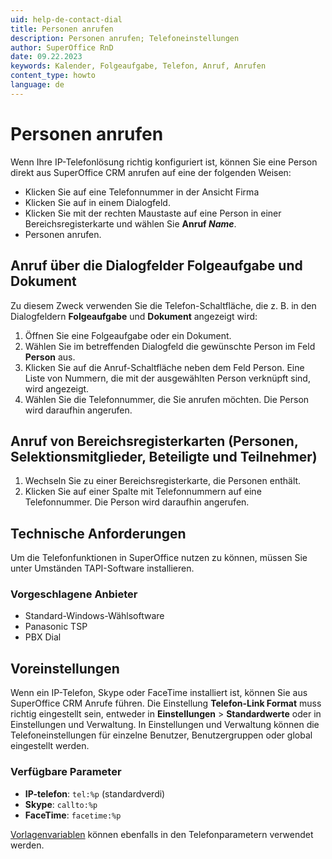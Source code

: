 ```yaml
---
uid: help-de-contact-dial
title: Personen anrufen
description: Personen anrufen; Telefoneinstellungen
author: SuperOffice RnD
date: 09.22.2023
keywords: Kalender, Folgeaufgabe, Telefon, Anruf, Anrufen
content_type: howto
language: de
---
```


# Personen anrufen

Wenn Ihre IP-Telefonlösung richtig konfiguriert ist, können Sie eine Person direkt aus SuperOffice CRM anrufen auf eine der folgenden Weisen:

* Klicken Sie auf eine Telefonnummer in der Ansicht Firma
* Klicken Sie auf <i class="ph ph-phone" aria-label="Phone icon"></i> in einem Dialogfeld.
* Klicken Sie mit der rechten Maustaste auf eine Person in einer Bereichsregisterkarte und wählen Sie **Anruf *Name***.
* Personen anrufen.

## Anruf über die Dialogfelder Folgeaufgabe und Dokument

Zu diesem Zweck verwenden Sie die Telefon-Schaltfläche, die z. B. in den Dialogfeldern **Folgeaufgabe** und **Dokument** angezeigt wird:

1. Öffnen Sie eine Folgeaufgabe oder ein Dokument.
2. Wählen Sie im betreffenden Dialogfeld die gewünschte Person im Feld **Person** aus.
3. Klicken Sie auf die Anruf-Schaltfläche neben dem Feld Person. Eine Liste von Nummern, die mit der ausgewählten Person verknüpft sind, wird angezeigt.
4. Wählen Sie die Telefonnummer, die Sie anrufen möchten. Die Person wird daraufhin angerufen.

<!-- markdownlint-disable-next-line MD013 -->
## Anruf von Bereichsregisterkarten (Personen, Selektionsmitglieder, Beteiligte und Teilnehmer)

1. Wechseln Sie zu einer Bereichsregisterkarte, die Personen enthält.
2. Klicken Sie auf einer Spalte mit Telefonnummern auf eine Telefonnummer. Die Person wird daraufhin angerufen.

## Technische Anforderungen

Um die Telefonfunktionen in SuperOffice nutzen zu können, müssen Sie unter Umständen TAPI-Software installieren.

### Vorgeschlagene Anbieter

* Standard-Windows-Wählsoftware
* Panasonic TSP
* PBX Dial

## Voreinstellungen

Wenn ein IP-Telefon, Skype oder FaceTime installiert ist, können Sie aus SuperOffice CRM Anrufe führen. Die Einstellung **Telefon-Link Format** muss richtig eingestellt sein, entweder in **Einstellungen** > **Standardwerte** oder in Einstellungen und Verwaltung. In Einstellungen und Verwaltung können die Telefoneinstellungen für einzelne Benutzer, Benutzergruppen oder global eingestellt werden.

### Verfügbare Parameter

* **IP-telefon**: `tel:%p` (standardverdi)
* **Skype**: `callto:%p`
* **FaceTime**: `facetime:%p`

[Vorlagenvariablen][2] können ebenfalls in den Telefonparametern verwendet werden.

<!-- Referenced links -->
[2]: ../../document/templates/learn/template-variables.md
